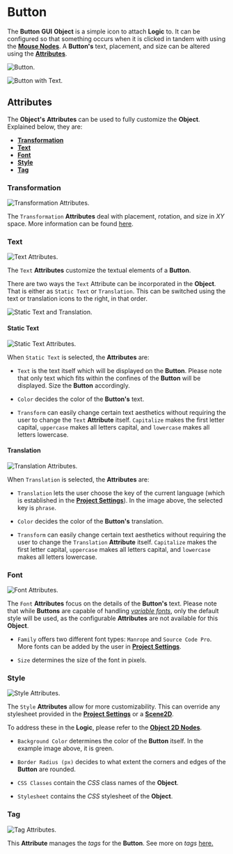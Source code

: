 # Button

The **Button** **GUI** **Object** is a simple icon to attach **Logic** to. It can be configured so that something occurs when it is clicked in tandem with using the [**Mouse Nodes**](../../../toolbox/events/mouse/README.md). A **Button's** text, placement, and size can be altered using the [**Attributes**](button.md#attributes). 

![Button.](../../../.gitbook/assets/buttonimage120232.png)

![Button with Text.](../../../.gitbook/assets/buttonimage220232.png)


## Attributes

The **Object's** **Attributes** can be used to fully customize the **Object**. Explained below, they are:

* [**Transformation**](button.md#transformation)
* [**Text**](button.md#text)
* [**Font**](button.md#font)
* [**Style**](button.md#code)
* [**Tag**](button.md#tag)
  
### Transformation

![Transformation Attributes.](../../../.gitbook/assets/buttonimage320232.png)

The `Transformation` **Attributes** deal with placement, rotation, and size in *XY* space. More information can be found [here](../../attributes/common-attributes/transformation/README.md).

### Text

![Text Attributes.](../../../.gitbook/assets/buttonattstext.png)

The `Text` **Attributes** customize the textual elements of a **Button**.

There are two ways the `Text` Attribute can be incorporated in the **Object**. That is either as `Static Text` or `Translation`. This can be switched using the text or translation icons to the right, in that order. 

![Static Text and Translation.](../../../.gitbook/assets/textvstranslation.png)

#### Static Text

![Static Text Attributes.](../../../.gitbook/assets/statictextatts20241.png)

When `Static Text` is selected, the **Attributes** are:

* `Text` is the text itself which will be displayed on the **Button**. Please note that only text which fits within the confines of the **Button** will be displayed. Size the **Button** accordingly. 

* `Color` decides the color of the **Button's** text.

* `Transform` can easily change certain text aesthetics without requiring the user to change the `Text` **Attribute** itself. `Capitalize` makes the first letter capital, `uppercase` makes all letters capital, and `lowercase` makes all letters lowercase. 

#### Translation

![Translation Attributes.](../../../.gitbook/assets/translationatts20241.png)

When `Translation` is selected, the **Attributes** are:

* `Translation` lets the user choose the key of the current language (which is established in the [**Project Settings**](../../../modules/project-settings/localization.md)). In the image above, the selected key is `phrase`.
  
* `Color` decides the color of the **Button's** translation. 

* `Transform` can easily change certain text aesthetics without requiring the user to change the `Translation` **Attribute** itself. `Capitalize` makes the first letter capital, `uppercase` makes all letters capital, and `lowercase` makes all letters lowercase. 

### Font

![Font Attributes.](../../../.gitbook/assets/fontatts20241.png)

The `Font` **Attributes** focus on the details of the **Button's** text. Please note that while **Buttons** are capable of handling [*variable fonts*](../../../modules/project-settings/fonts.md#variable-fonts), only the default style will be used, as the configurable **Attributes** are not available for this **Object**. 

* `Family` offers two different font types: `Manrope` and `Source Code Pro`. More fonts can be added by the user in [**Project Settings**](../../../modules/project-settings/fonts.md).

* `Size` determines the size of the font in pixels.


### Style

![Style Attributes.](../../../.gitbook/assets/styleattsbutton20241.png)

The `Style` **Attributes** allow for more customizability. This can override any stylesheet provided in the [**Project Settings**](../../../modules/project-settings/style.md) or a [**Scene2D**](../../project-objects/scene2d.md). 

To address these in the **Logic**, please refer to the [**Object 2D Nodes**](../../../toolbox/incari/object2d/README.md).

* `Background Color` determines the color of the **Button** itself. In the example image above, it is green. 

* `Border Radius (px)` decides to what extent the corners and edges of the **Button** are rounded. 

* `CSS Classes` contain the *CSS* class names of the **Object**. 

* `Stylesheet` contains the *CSS* stylesheet of the **Object**.

### Tag

![Tag Attributes.](../../../.gitbook/assets/buttonattstag.png)

This **Attribute** manages the *tags* for the **Button**. See more on *tags* [here.](../../attributes/common-attributes/tag.md)